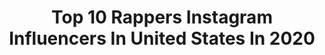 ---
title: Top 10 Rappers Instagram Influencers In United States In 2020
description: >-
  Find top rappers Instagram influencers in United States in 2020. Most popular hashtags: #singer #savagexambassador #andrewboom #bigtalkvol1.
platform: Instagram
profiles:
  - username: "trossthegiant"
    fullname: >-
      T. ROSS.
    location: "United States"
    followers: 6199
    engagement: 2333
    commentsToLikes: 0.067607
    id: ck136ile16nu00i19gafflw2f
    verified: false
    hashtags: "#trashrapisback, #2projectsotw"
  - username: "sol__731"
    fullname: >-
      료스케/Sol
    location: "United States"
    followers: 52661
    engagement: 739
    commentsToLikes: 0.047792
    id: ck0vyr8tb5eex0i19hed6t1m4
    verified: false
    hashtags: ""
  - username: "skii.music"
    fullname: >-
      SKII  |  DJ/Producer
    location: "United States"
    followers: 2360
    engagement: 1987
    commentsToLikes: 0.296632
    id: ck6tkeh034jhn0j71g1rafxnp
    verified: false
    hashtags: "#cityphotography, #citykillerz, #cityscapes, #stairs"
  - username: "salmaslims"
    fullname: >-
      SALMA
    location: "United States"
    followers: 177565
    engagement: 411
    commentsToLikes: 0.045338
    id: ck5ckcpvzwlqk0i11igm7ubxa
    verified: true
    hashtags: "#salmabanks, #savagexambassador, #runwayshit"
  - username: "calebslife"
    fullname: >-
      Caleb
    location: "United States"
    followers: 72825
    engagement: 418
    commentsToLikes: 0.052920
    id: ck5ck3xgcw3260i11x9neq3yr
    verified: false
    hashtags: "#rollingloudnyc, #coronavirus"
  - username: "kalleemlondon"
    fullname: >-
      Kalleem London
    location: "United States"
    followers: 97425
    engagement: 335
    commentsToLikes: 0.149740
    id: ck6uemcfprs8m0j71uvbioipv
    verified: false
    hashtags: ""
  - username: "andrew_boom"
    fullname: >-
      Andrew Boom
    location: "United States"
    followers: 7250
    engagement: 1597
    commentsToLikes: 0.033026
    id: ck6udjvluliiw0j719iyvu2v5
    verified: false
    hashtags: "#darkknight, #menstyle, #menswear, #2019"
  - username: "nicolebalestro"
    fullname: >-
      Nicole Balestro
    location: "United States"
    followers: 61434
    engagement: 1328
    commentsToLikes: 0.014032
    id: ck0vyac5h2zto0i19yuz147eu
    verified: false
    hashtags: "#adidassuperstar, #changeisateamsport, #criadoncomadidas, #adidassuperstar"
  - username: "isawdray"
    fullname: >-
      D- Ray
    location: "United States"
    followers: 21582
    engagement: 462
    commentsToLikes: 0.055692
    id: ck5c6pn6d5xke0i11bsztj3vs
    verified: false
    hashtags: "#unconditionallove, #leosh, #resteasypops, #sugaray"
  - username: "ocean.wisdom"
    fullname: >-
      Ocean Wisdom
    location: "United States"
    followers: 82038
    engagement: 633
    commentsToLikes: 0.020419
    id: ck0w2fdyso2xs0i1997yvlaw7
    verified: true
    hashtags: "#howufeel, #blessed, #workrestinvest, #newmusic"
---